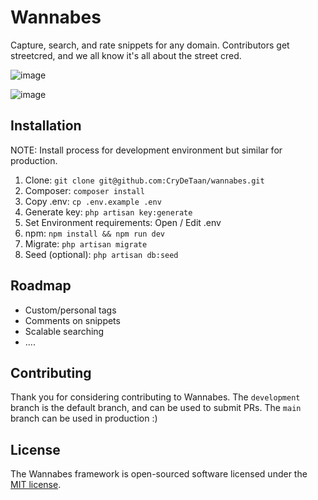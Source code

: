 # Wannabes

Capture, search, and rate snippets for any domain.
Contributors get streetcred, and we all know it's all about the street cred. 

![image](https://user-images.githubusercontent.com/11268952/122160447-dd9ded00-ce67-11eb-9877-59e608b4f014.png)

![image](https://user-images.githubusercontent.com/11268952/122160554-0b833180-ce68-11eb-84fb-b0fbc58ec79c.png)

## Installation
NOTE: Install process for development environment but similar for production.
1. Clone: `git clone git@github.com:CryDeTaan/wannabes.git`
2. Composer: `composer install`
3. Copy .env: `cp .env.example .env`
4. Generate key: `php artisan key:generate`
5. Set Environment requirements: Open / Edit .env 
6. npm: `npm install && npm run dev`
7. Migrate:  `php artisan migrate`
8. Seed (optional): `php artisan db:seed`

## Roadmap
- Custom/personal tags
- Comments on snippets
- Scalable searching
- ....

## Contributing
Thank you for considering contributing to Wannabes. The `development` branch is the default branch, and can be used to submit PRs.
The `main` branch can be used in production :)

## License

The Wannabes framework is open-sourced software licensed under the [MIT license](https://opensource.org/licenses/MIT).
